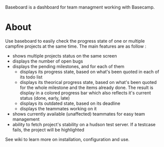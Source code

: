 Baseboard is a dashboard for team managment working with Basecamp.

# About

Use baseboard to easily check the progress state of one or multiple campfire projects at the same time. 
The main features are as follow :

* shows multiple projects status on the same screen
* displays the number of open bugs
* displays the pending milestones, and for each of them 
  * displays its progress state, based on what's been quoted in each of its todo list
  * displays its theorical progress state, based on what's been quoted for the whole milestone and the items already done. The result is display in a colored progress bar which also reflects it's current status (done, early, late)
  * displays its outdated state, based on its deadline
  * displays the teammates working on it
* shows currently available (unaffected) teammates for easy team management
* ability to fetch project's stability on a hudson test server. If a testcase fails, the project will be highlighted


See wiki to learn more on installation, configuration and use. 